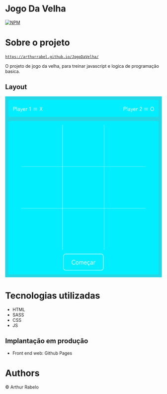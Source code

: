 # Jogo Da Velha
[![NPM](https://img.shields.io/npm/l/react)](https://github.com/ArthurUndefined/JogoDaVelhaJS.github.io/blob/master/licence) 

# Sobre o projeto

<code>https://arthurrabel.github.io/JogoDaVelha/</code>

 O projeto de jogo da velha, para treinar javascript e logica de programação basica.

## Layout
![jogo da velha imagem](https://raw.githubusercontent.com/ArthurRabel/JogoDaVelha/master/img/JogoDaVelha.PNG)

# Tecnologias utilizadas
- HTML
- SASS
- CSS
- JS

## Implantação em produção
- Front end web: Github Pages

# Authors
© Arthur Rabelo
